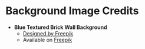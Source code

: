 # Background Image Credits

- **Blue Textured Brick Wall Background**
  - [Designed by Freepik](https://www.freepik.com/)
  - Available on [Freepik](https://www.freepik.com/free-photo/blue-textured-brick-wall-background_3475688.htm)
